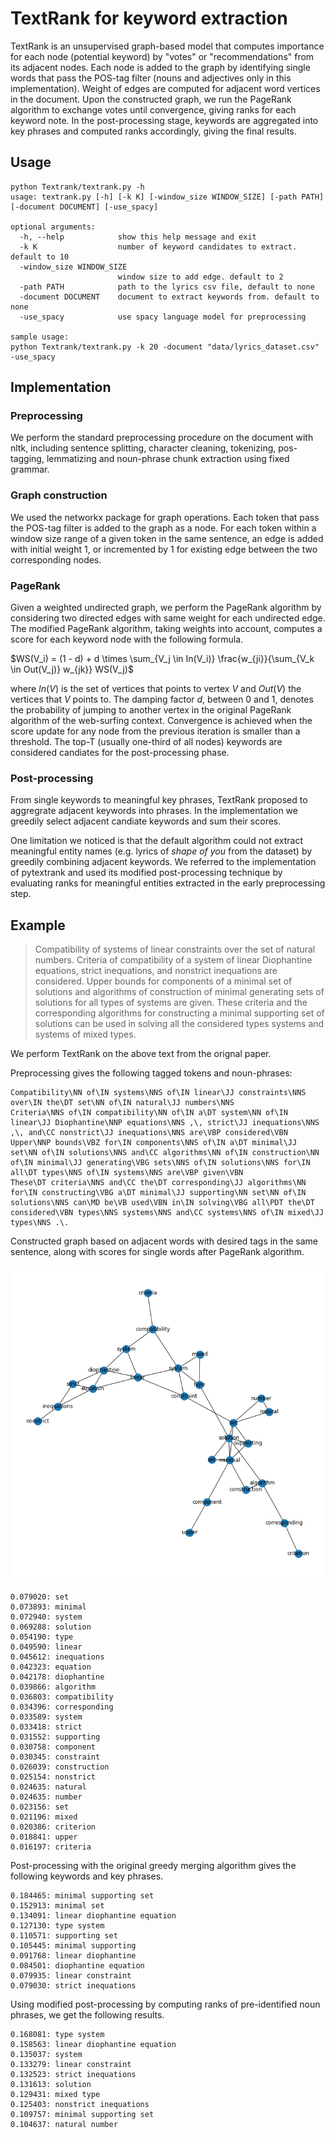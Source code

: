 # TextRank for keyword extraction

TextRank is an unsupervised graph-based model that computes importance for each node (potential keyword) by "votes" or "recommendations" from its adjacent nodes. Each node is added to the graph by identifying single words that pass the POS-tag filter (nouns and adjectives only in this implementation). Weight of edges are computed for adjacent word vertices in the document. Upon the constructed graph, we run the PageRank algorithm to exchange votes until convergence, giving ranks for each keyword note. In the post-processing stage, keywords are aggregated into key phrases and computed ranks accordingly, giving the final results.

## Usage

```
python Textrank/textrank.py -h
usage: textrank.py [-h] [-k K] [-window_size WINDOW_SIZE] [-path PATH] [-document DOCUMENT] [-use_spacy]

optional arguments:
  -h, --help            show this help message and exit
  -k K                  number of keyword candidates to extract. default to 10
  -window_size WINDOW_SIZE
                        window size to add edge. default to 2
  -path PATH            path to the lyrics csv file, default to none
  -document DOCUMENT    document to extract keywords from. default to none
  -use_spacy            use spacy language model for preprocessing

sample usage:
python Textrank/textrank.py -k 20 -document "data/lyrics_dataset.csv" -use_spacy
```


## Implementation

### Preprocessing
We perform the standard preprocessing procedure on the document with nltk, including sentence splitting, character cleaning, tokenizing, pos-tagging, lemmatizing and noun-phrase chunk extraction using fixed grammar.

### Graph construction
We used the networkx package for graph operations. Each token that pass the POS-tag filter is added to the graph as a node. For each token within a window size range of a given token in the same sentence, an edge is added with initial weight 1, or incremented by 1 for existing edge between the two corresponding nodes. 

### PageRank
Given a weighted undirected graph, we perform the PageRank algorithm by considering two directed edges with same weight for each undirected edge. The modified PageRank algorithm, taking weights into account, computes a score for each keyword node with the following formula. 

$WS(V_i) = (1 - d) + d \times \sum_{V_j \in In(V_i)} \frac{w_{ji}}{\sum_{V_k \in Out(V_j)} w_{jk}} WS(V_j)$

where $In(V)$ is the set of vertices that points to vertex $V$ and $Out(V)$ the vertices that $V$ points to. The damping factor $d$, between $0$ and $1$, denotes the probability of jumping to another vertex in the original PageRank algorithm of the web-surfing context. Convergence is achieved when the score update for any node from the previous iteration is smaller than a threshold. The top-T (usually one-third of all nodes) keywords are considered candiates for the post-processing phase.


### Post-processing
From single keywords to meaningful key phrases, TextRank proposed to aggregrate adjacent keywords into phrases. In the implementation we greedily select adjacent candiate keywords and sum their scores. 


One limitation we noticed is that the default algorithm could not extract meaningful entity names (e.g. lyrics of *shape of you* from the dataset) by greedily combining adjacent keywords. We referred to the implementation of pytextrank and used its modified post-processing technique by evaluating ranks for meaningful entities extracted in the early preprocessing step.

## Example

> Compatibility of systems of linear constraints over the set of natural numbers. Criteria of compatibility of a system of linear Diophantine equations, strict inequations, and nonstrict inequations are considered. Upper bounds for components of a minimal set of solutions and algorithms of construction of minimal generating sets of solutions for all types of systems are given. These criteria and the corresponding algorithms for constructing a minimal supporting set of solutions can be used in solving all the considered types systems and systems of mixed types.

We perform TextRank on the above text from the orignal paper. 

Preprocessing gives the following tagged tokens and noun-phrases:
```
Compatibility\NN of\IN systems\NNS of\IN linear\JJ constraints\NNS over\IN the\DT set\NN of\IN natural\JJ numbers\NNS
Criteria\NNS of\IN compatibility\NN of\IN a\DT system\NN of\IN linear\JJ Diophantine\NNP equations\NNS ,\, strict\JJ inequations\NNS ,\, and\CC nonstrict\JJ inequations\NNS are\VBP considered\VBN
Upper\NNP bounds\VBZ for\IN components\NNS of\IN a\DT minimal\JJ set\NN of\IN solutions\NNS and\CC algorithms\NN of\IN construction\NN of\IN minimal\JJ generating\VBG sets\NNS of\IN solutions\NNS for\IN all\DT types\NNS of\IN systems\NNS are\VBP given\VBN
These\DT criteria\NNS and\CC the\DT corresponding\JJ algorithms\NN for\IN constructing\VBG a\DT minimal\JJ supporting\NN set\NN of\IN solutions\NNS can\MD be\VB used\VBN in\IN solving\VBG all\PDT the\DT considered\VBN types\NNS systems\NNS and\CC systems\NNS of\IN mixed\JJ types\NNS .\.
```

Constructed graph based on adjacent words with desired tags in the same sentence, along with scores for single words after PageRank algorithm.

![TextRank Graph](../imgs/textrank.png "TextRank Graph")



```
0.079020: set
0.073893: minimal
0.072940: system
0.069288: solution
0.054190: type
0.049590: linear
0.045612: inequations
0.042323: equation
0.042178: diophantine
0.039866: algorithm
0.036803: compatibility
0.034396: corresponding
0.033589: system
0.033418: strict
0.031552: supporting
0.030758: component
0.030345: constraint
0.026039: construction
0.025154: nonstrict
0.024635: natural
0.024635: number
0.023156: set
0.021196: mixed
0.020386: criterion
0.018841: upper
0.016197: criteria
```

Post-processing with the original greedy merging algorithm gives the following keywords and key phrases.

```
0.184465: minimal supporting set
0.152913: minimal set
0.134091: linear diophantine equation
0.127130: type system
0.110571: supporting set
0.105445: minimal supporting
0.091768: linear diophantine
0.084501: diophantine equation
0.079935: linear constraint
0.079030: strict inequations
```

Using modified post-processing by computing ranks of pre-identified noun phrases, we get the following results.

```
0.168081: type system
0.158563: linear diophantine equation
0.135037: system
0.133279: linear constraint
0.132523: strict inequations
0.131613: solution
0.129431: mixed type
0.125403: nonstrict inequations
0.109757: minimal supporting set
0.104637: natural number
```
